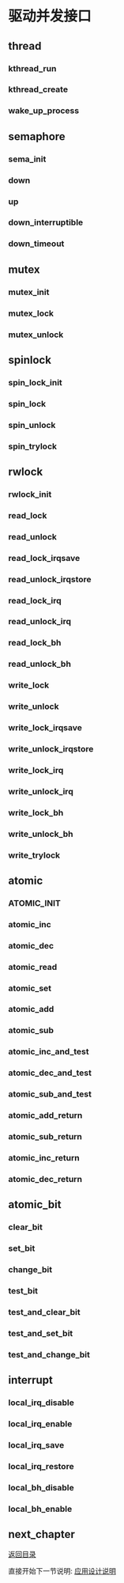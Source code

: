 # 驱动并发接口

## thread

### kthread_run

### kthread_create

### wake_up_process

## semaphore

### sema_init

### down

### up

### down_interruptible

### down_timeout

## mutex

### mutex_init

### mutex_lock

### mutex_unlock

## spinlock

### spin_lock_init

### spin_lock

### spin_unlock

### spin_trylock

## rwlock

### rwlock_init

### read_lock

### read_unlock

### read_lock_irqsave

### read_unlock_irqstore

### read_lock_irq

### read_unlock_irq

### read_lock_bh

### read_unlock_bh

### write_lock

### write_unlock

### write_lock_irqsave

### write_unlock_irqstore

### write_lock_irq

### write_unlock_irq

### write_lock_bh

### write_unlock_bh

### write_trylock

## atomic

### ATOMIC_INIT

### atomic_inc

### atomic_dec

### atomic_read

### atomic_set

### atomic_add

### atomic_sub

### atomic_inc_and_test

### atomic_dec_and_test

### atomic_sub_and_test

### atomic_add_return

### atomic_sub_return

### atomic_inc_return

### atomic_dec_return

## atomic_bit

### clear_bit

### set_bit

### change_bit

### test_bit

### test_and_clear_bit

### test_and_set_bit

### test_and_change_bit

## interrupt

### local_irq_disable

### local_irq_enable

### local_irq_save

### local_irq_restore

### local_bh_disable

### local_bh_enable

## next_chapter

[返回目录](./SUMMARY.md)

直接开始下一节说明: [应用设计说明](./ch04-00.application_design.md)
